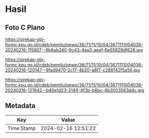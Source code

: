 # Hasil

## Foto C Plano

https://sirekap-obj-formc.kpu.go.id/cdeb/pemilu/ppwp/36/71/11/10/04/3671111004036-20240216-115807--8b8ab240-9c43-4aa3-aeef-6e55829df628.jpg

https://sirekap-obj-formc.kpu.go.id/cdeb/pemilu/ppwp/36/71/11/10/04/3671111004036-20240216-120147--9fad9470-2c17-4b20-a8f7-c288142f5a56.jpg

https://sirekap-obj-formc.kpu.go.id/cdeb/pemilu/ppwp/36/71/11/10/04/3671111004036-20240216-121842--b40e1d23-3144-4f3b-b6bc-4b3003563d4c.jpg


## Metadata

| Key        | Value               |
| ---------- | ------------------- |
| Time Stamp | 2024-02-16 12:51:22 |



